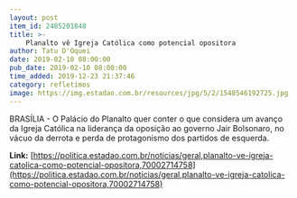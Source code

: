 ```yaml
---
layout: post
item_id: 2485201848
title: >-
    Planalto vê Igreja Católica como potencial opositora
author: Tatu D'Oquei
date: 2019-02-10 08:00:00
pub_date: 2019-02-10 08:00:00
time_added: 2019-12-23 21:37:46
category: refletimos
image: https://img.estadao.com.br/resources/jpg/5/2/1548546192725.jpg
---
```


BRASÍLIA - O Palácio do Planalto quer conter o que considera um avanço da Igreja Católica na liderança da oposição ao governo Jair Bolsonaro, no vácuo da derrota e perda de protagonismo dos partidos de esquerda.

**Link:** [https://politica.estadao.com.br/noticias/geral,planalto-ve-igreja-catolica-como-potencial-opositora,70002714758](https://politica.estadao.com.br/noticias/geral,planalto-ve-igreja-catolica-como-potencial-opositora,70002714758)

